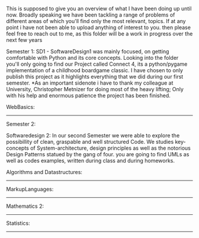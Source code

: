 This is supposed to give you an overview of what I have been doing up until now. 
Broadly speaking we have been tackling a range of problems of different areas of which you'll find only the most relevant, topics.
If at any point i have not been able to upload anything of interest to you. then please feel free to reach out to me, as this folder will be a work in progress over the next few years

Semester 1:
  SD1  -  SoftwareDesign1 was mainly focused, on getting comfortable with Python and its core concepts.
  Looking into the folder you'll only going to find our Project called Connect 4, its a python/pygame implementation of a childhood boardgame classic.
  I have chosen to only publish this project as it highlights everything that we did during our first semester.
  *As an important sidenote i have to thank my colleague at University, Christopher Metnizer for doing most of the heavy lifting; Only with his help and enormous patience the project has been finished.

  WebBasics:
___

Semester 2:


Softwaredesign 2:
  In our second Semester we were able to explore the possibillity of clean, graspable and well structured Code.
  We studies key-concepts of System-architecture, design principles as well as the notorious Design Patterns statued by the gang of four.
  you are going to find UMLs as well as codes examples, written during class and during homeworks.


Algorithms and Datastructures:
___

MarkupLanguages:
___

Mathematics 2:
___

Statistics:
___
